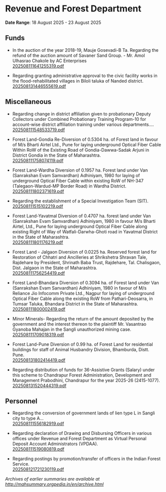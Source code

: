 # Revenue and Forest Department

**Date Range**: 18 August 2025 - 23 August 2025


## Funds
- In the auction of the year 2018-19, Mauje Gosevadi-B Ta. Regarding the refund of the auction amount of Savaner Sand Group. - Mr. Amol Ulhasrao Chakole by AC Enterprises\
  [202508111641255319.pdf](https://gr.maharashtra.gov.in/Site/Upload/Government%20Resolutions/English/202508111641255319.pdf)

- Regarding granting administrative approval to the civic facility works in the flood-rehabilitated villages in Biloli taluka of Nanded district.\
  [202508131446555619.pdf](https://gr.maharashtra.gov.in/Site/Upload/Government%20Resolutions/English/202508131446555619.pdf)

## Miscellaneous
- Regarding change in district affiliation given to probationary Deputy Collectors under Combined Probationary Training Program-10 for account-wise district affiliation training under various departments....\
  [202508111548533719.pdf](https://gr.maharashtra.gov.in/Site/Upload/Government%20Resolutions/English/202508111548533719.pdf)

- Forest Land-Gondia Re-Diversion of 0.5304 ha. of Forest land in favour of M/s Bharti Airtel Ltd., Pune for laying underground Optical Fiber Cable Within RoW of the Existing Road of Gondia-Dawwa-Sadak Arjuni in District Gondia in the State of Maharashtra.\
  [202508111758074119.pdf](https://gr.maharashtra.gov.in/Site/Upload/Government%20Resolutions/English/202508111758074119.pdf)

- Forest Land-Wardha Diversion of 0.1957 ha. Forest land under Van (Sanrakshan Evam Samvardhan) Adhiniyam, 1980 for laying of underground Optical Fiber Cable within existing RoW of NH-347 (Talegaon-Wardud-MP Border Road) in Wardha District.\
  [202508111802371619.pdf](https://gr.maharashtra.gov.in/Site/Upload/Government%20Resolutions/English/202508111802371619.pdf)

- Regarding the establishment of a Special Investigation Team (SIT).\
  [202508111515102219.pdf](https://gr.maharashtra.gov.in/Site/Upload/Government%20Resolutions/English/202508111515102219.pdf)

- Forest Land-Yavatmal  Diversion of  0.4707 ha. forest land under Van (Sanrakshan Evam Samvardhan) Adhiniyam, 1980 in favour M/s Bharti Airtel, Ltd.,  Pune for laying underground Optical Fiber Cable along existing Right of Way of Watfali-Darwha-Ghoti road in Yavatmal District in the State of Maharashtra.\
  [202508111801176219.pdf](https://gr.maharashtra.gov.in/Site/Upload/Government%20Resolutions/English/202508111801176219.pdf)

- Forest Land - Jalgaon Diversion of 0.0225 ha. Reserved forest land for Restoration of Chhatri and Ancilleries at Shrikshetra Shravan Tale, Rajdehare by President, Shrinath Baba Trust, Rajdehare, Tal. Chalisgaon, Dist. Jalgaon in the State of Maharashtra.\
  [202508111756254419.pdf](https://gr.maharashtra.gov.in/Site/Upload/Government%20Resolutions/English/202508111756254419.pdf)

- Forest Land-Bhandara  Diversion of 0.3094 ha. of Forest land under Van (Sanrakshan Evam Sanvardhan) Adhiniyam, 1980 in favour of M/s Reliance Jio Infocomm Private Ltd., Nagpur for laying of underground Optical Fiber Cable along the existing RoW from Pathari-Deosarra, in Tumsar Taluka, Bhandara District in the State of Maharashtra.\
  [202508111800002419.pdf](https://gr.maharashtra.gov.in/Site/Upload/Government%20Resolutions/English/202508111800002419.pdf)

- Minor Minerals- Regarding the return of the amount deposited by the government and the interest thereon to the plaintiff Mr. Vasantrao Gyanoba Mahajan in the Sangli unauthorized mining case.\
  [202508111709018319.pdf](https://gr.maharashtra.gov.in/Site/Upload/Government%20Resolutions/English/202508111709018319.pdf)

- Forest Land-Pune Diversion of 0.99 ha. of Forest Land for residential buildings for staff of Animal Husbandry Division, Bhamburda, Distt. Pune.\
  [202508131802414419.pdf](https://gr.maharashtra.gov.in/Site/Upload/Government%20Resolutions/English/202508131802414419.pdf)

- Regarding distribution of funds for 36-Assistive Grants (Salary) under this scheme to Chandrapur Forest Administration, Development and Management Prabodhini, Chandrapur for the year 2025-26 (2415-1077).\
  [202508131520444319.pdf](https://gr.maharashtra.gov.in/Site/Upload/Government%20Resolutions/English/202508131520444319.pdf)

## Personnel
- Regarding the conversion of government lands of lien type L in Sangli city to type A...\
  [202508111556182919.pdf](https://gr.maharashtra.gov.in/Site/Upload/Government%20Resolutions/English/202508111556182919.pdf)

- Regarding declaration of Drawing and Disbursing Officers in various offices under Revenue and Forest Department as Virtual Personal Deposit Account Administrators (VPDAA).\
  [202508111519080819.pdf](https://gr.maharashtra.gov.in/Site/Upload/Government%20Resolutions/English/202508111519080819.pdf)

- Regarding postings by promotion/transfer of officers in the Indian Forest Service.\
  [202508121721230119.pdf](https://gr.maharashtra.gov.in/Site/Upload/Government%20Resolutions/English/202508121721230119.pdf)


*Archives of earlier summaries are available at http://mahsummary.orgpedia.in/en/archive.html*